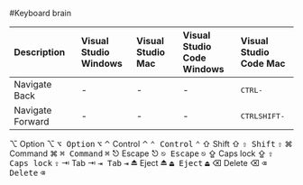 

#Keyboard brain

| Description | Visual Studio<br>Windows  | Visual Studio<br>Mac | Visual Studio<br>Code Windows | Visual Studio<br>Code Mac |
|:-|:-|:-|:-|:-| 
| Navigate Back | - | - | - | <kbd>CTRL</kbd><kbd>-</kbd>|
| Navigate Forward | - | - | - | <kbd>CTRL</kbd><kbd>SHIFT</kbd><kbd>-</kbd>|


⌥ Option ⌥ <kbd>⌥ Option</kbd> <kbd>⌥</kbd>
⌃ Control ⌃ <kbd>⌃ Control</kbd> <kbd>⌃</kbd>
⇧ Shift ⇧ <kbd>⇧ Shift</kbd> <kbd>⇧</kbd>
⌘ Command ⌘ <kbd>⌘ Command</kbd> <kbd>⌘</kbd>
⎋ Escape ⎋ <kbd>⎋ Escape</kbd> <kbd>⎋</kbd>
⇪ Caps lock ⇪ <kbd>⇪ Caps lock</kbd> <kbd>⇪</kbd>
⇥ Tab ⇥ <kbd>⇥ Tab</kbd> <kbd>⇥</kbd>
⏏︎ Eject ⏏︎ <kbd>⏏︎ Eject</kbd> <kbd>⏏︎</kbd>
⌫ Delete ⌫ <kbd>⌫ Delete</kbd> <kbd>⌫</kbd>
